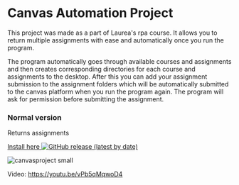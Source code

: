 # Canvas Automation Project

This project was made as a part of Laurea's rpa course. It allows you to return multiple assignments with ease and automatically once you run the program.

The program automatically goes through available courses and assignments and then creates corresponding directories for each course and assignments to the desktop. After this you can add your assignment submission to the assignment folders which will be automatically submitted to the canvas platform when you run the program again. The program will ask for permission before submitting the assignment.
 







### Normal version

Returns assignments

[Install here ![GitHub release (latest by date)](https://img.shields.io/github/v/release/Shoutcape/Canvas_Automation_Project?label=latest%20release) ](https://github.com/shoutcape/Canvas_Automation_Project/releases/tag/V.1.0)




![canvasproject small](https://github.com/shoutcape/Canvas_Automation_Project/assets/74509593/c62bcef6-ca66-4ddd-9cae-01d7c4f71b10)

Video: https://youtu.be/vPb5qMqwoD4

